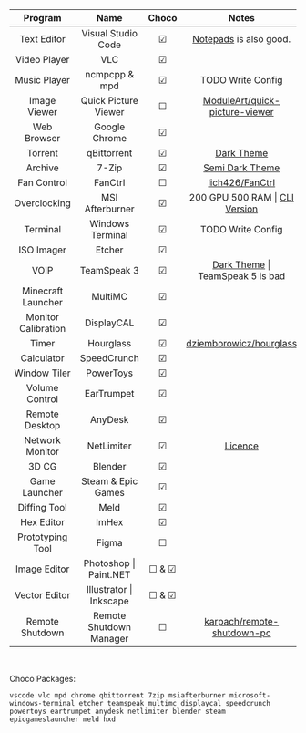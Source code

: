 |Program|Name|Choco|Notes|
|:-:|:-:|:-:|:-:|
| Text Editor | Visual Studio Code| &#9745; | [Notepads](https://github.com/JasonStein/Notepads) is also good.|
| Video Player | VLC | &#9745; | |
| Music Player | ncmpcpp & mpd | &#9745; | TODO Write Config  |
| Image Viewer | Quick Picture Viewer | &#9744; | [ModuleArt/quick-picture-viewer](https://github.com/ModuleArt/quick-picture-viewer/releases)|
| Web Browser | Google Chrome | &#9745; | |
| Torrent | qBittorrent | &#9745; | [Dark Theme](https://github.com/jagannatharjun/qbt-theme)|
| Archive  | 7-Zip | &#9745; | [Semi Dark Theme](https://github.com/renfenghuan/7zipDarkmode)|
| Fan Control | FanCtrl | &#9744; | [lich426/FanCtrl](https://github.com/lich426/FanCtrl) |
| Overclocking | MSI Afterburner | &#9745; | 200 GPU 500 RAM \| [CLI Version](https://github.com/Demion/nvapioc) |    
| Terminal | Windows Terminal | &#9745; | TODO Write Config |
| ISO Imager | Etcher | &#9745; | |
| VOIP | TeamSpeak 3 | &#9745; | [Dark Theme](https://github.com/randomhost/teamspeak-dark/releases) \| TeamSpeak 5 is bad |
| Minecraft Launcher | MultiMC | &#9745; | |
| Monitor Calibration | DisplayCAL | &#9745; | |
| Timer | Hourglass | &#9745; | [dziemborowicz/hourglass](https://github.com/dziemborowicz/hourglass) |
| Calculator | SpeedCrunch | &#9745; | |
| Window Tiler | PowerToys | &#9745; | |
| Volume Control | EarTrumpet | &#9745; | |
| Remote Desktop | AnyDesk | &#9745; | |
| Network Monitor | NetLimiter | &#9745; | [Licence](https://gist.github.com/LucasBonafe/5039de0ee2e1ccfc176d8608c9a43718) |
| 3D CG | Blender | &#9745; | |
| Game Launcher | Steam & Epic Games | &#9745; | |
| Diffing Tool | Meld | &#9745; | |
| Hex Editor | ImHex | &#9745; |
| Prototyping Tool | Figma | &#9744; | |
| Image Editor | Photoshop \| Paint.NET | &#9744; & &#9745; | |
| Vector Editor | Illustrator \| Inkscape | &#9744; & &#9745; | |
| Remote Shutdown | Remote Shutdown Manager | &#9744; | [karpach/remote-shutdown-pc](https://github.com/karpach/remote-shutdown-pc) |

</br>

Choco Packages:

`vscode vlc mpd chrome qbittorrent 7zip msiafterburner microsoft-windows-terminal etcher teamspeak multimc displaycal speedcrunch powertoys eartrumpet anydesk netlimiter blender steam epicgameslauncher meld hxd`
